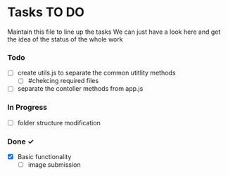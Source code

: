 # Tasks TO DO

Maintain this file to line up the tasks
We can just have a look here and get the idea of the status of the whole work

### Todo

- [ ] create utils.js to separate the common utitlity methods
  - [ ] #chekcing required files
- [ ] separate the contoller methods from app.js

### In Progress

- [ ] folder structure modification

### Done ✓

- [x] Basic functionality
  - [ ] image submission
